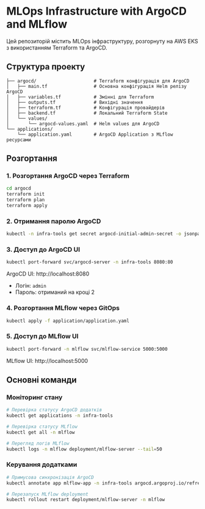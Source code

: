 # MLOps Infrastructure with ArgoCD and MLflow

Цей репозиторій містить MLOps інфраструктуру, розгорнуту на AWS EKS з використанням Terraform та ArgoCD.

## Структура проекту

```
├── argocd/                     # Terraform конфігурація для ArgoCD
│   ├── main.tf                 # Основна конфігурація Helm релізу ArgoCD
│   ├── variables.tf            # Змінні для Terraform
│   ├── outputs.tf              # Вихідні значення
│   ├── terraform.tf            # Конфігурація провайдерів
│   ├── backend.tf              # Локальний Terraform State
│   └── values/
│       └── argocd-values.yaml  # Helm values для ArgoCD
└── applications/
    └── application.yaml        # ArgoCD Application з MLflow ресурсами
```

## Розгортання

### 1. Розгортання ArgoCD через Terraform

```bash
cd argocd
terraform init
terraform plan
terraform apply
```

### 2. Отримання паролю ArgoCD

```bash
kubectl -n infra-tools get secret argocd-initial-admin-secret -o jsonpath='{.data.password}' | base64 -d; echo
```

### 3. Доступ до ArgoCD UI

```bash
kubectl port-forward svc/argocd-server -n infra-tools 8080:80
```

ArgoCD UI: http://localhost:8080

- Логін: `admin`
- Пароль: отриманий на кроці 2

### 4. Розгортання MLflow через GitOps

```bash
kubectl apply -f application/application.yaml
```

### 5. Доступ до MLflow UI

```bash
kubectl port-forward -n mlflow svc/mlflow-service 5000:5000
```

MLflow UI: http://localhost:5000

## Основні команди

### Моніторинг стану

```bash
# Перевірка статусу ArgoCD додатків
kubectl get applications -n infra-tools

# Перевірка статусу MLflow
kubectl get all -n mlflow

# Перегляд логів MLflow
kubectl logs -n mlflow deployment/mlflow-server --tail=50
```

### Керування додатками

```bash
# Примусова синхронізація ArgoCD
kubectl annotate app mlflow-app -n infra-tools argocd.argoproj.io/refresh=hard --overwrite

# Перезапуск MLflow deployment
kubectl rollout restart deployment/mlflow-server -n mlflow
```
